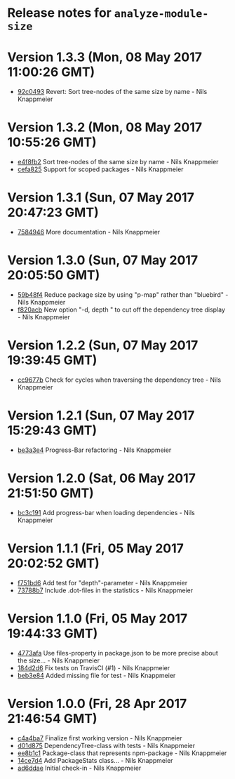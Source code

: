 # Release notes for `analyze-module-size`

<a name="current-release"></a>
# Version 1.3.3 (Mon, 08 May 2017 11:00:26 GMT)

* [92c0493](https://github.com/nknapp/analyze-module-size/commit/92c0493) Revert: Sort tree-nodes of the same size by name - Nils Knappmeier

# Version 1.3.2 (Mon, 08 May 2017 10:55:26 GMT)

* [e4f8fb2](https://github.com/nknapp/analyze-module-size/commit/e4f8fb2) Sort tree-nodes of the same size by name - Nils Knappmeier
* [cefa825](https://github.com/nknapp/analyze-module-size/commit/cefa825) Support for scoped packages - Nils Knappmeier

# Version 1.3.1 (Sun, 07 May 2017 20:47:23 GMT)

* [7584946](https://github.com/nknapp/analyze-module-size/commit/7584946) More documentation - Nils Knappmeier

# Version 1.3.0 (Sun, 07 May 2017 20:05:50 GMT)

* [59b48f4](https://github.com/nknapp/analyze-module-size/commit/59b48f4) Reduce package size by using "p-map" rather than "bluebird" - Nils Knappmeier
* [f820acb](https://github.com/nknapp/analyze-module-size/commit/f820acb) New option "-d, depth <levels>" to cut off the dependency tree display - Nils Knappmeier

# Version 1.2.2 (Sun, 07 May 2017 19:39:45 GMT)

* [cc9677b](https://github.com/nknapp/analyze-module-size/commit/cc9677b) Check for cycles when traversing the dependency tree - Nils Knappmeier

# Version 1.2.1 (Sun, 07 May 2017 15:29:43 GMT)

* [be3a3e4](https://github.com/nknapp/analyze-module-size/commit/be3a3e4) Progress-Bar refactoring - Nils Knappmeier

# Version 1.2.0 (Sat, 06 May 2017 21:51:50 GMT)

* [bc3c191](https://github.com/nknapp/analyze-module-size/commit/bc3c191) Add progress-bar when loading dependencies - Nils Knappmeier

# Version 1.1.1 (Fri, 05 May 2017 20:02:52 GMT)

* [f751bd6](https://github.com/nknapp/analyze-module-size/commit/f751bd6) Add test for "depth"-parameter - Nils Knappmeier
* [73788b7](https://github.com/nknapp/analyze-module-size/commit/73788b7) Include .dot-files in the statistics - Nils Knappmeier

# Version 1.1.0 (Fri, 05 May 2017 19:44:33 GMT)

* [4773afa](https://github.com/nknapp/analyze-module-size/commit/4773afa) Use files-property in package.json to be more precise about the size... - Nils Knappmeier
* [184d2d6](https://github.com/nknapp/analyze-module-size/commit/184d2d6) Fix tests on TravisCI (#1) - Nils Knappmeier
* [beb3e84](https://github.com/nknapp/analyze-module-size/commit/beb3e84) Added missing file for test - Nils Knappmeier

# Version 1.0.0 (Fri, 28 Apr 2017 21:46:54 GMT)

* [c4a4ba7](https://github.com/nknapp/analyze-module-size/commit/c4a4ba7) Finalize first working version - Nils Knappmeier
* [d01d875](https://github.com/nknapp/analyze-module-size/commit/d01d875) DependencyTree-class with tests - Nils Knappmeier
* [ee8b1c1](https://github.com/nknapp/analyze-module-size/commit/ee8b1c1) Package-class that represents npm-package - Nils Knappmeier
* [14ce7d4](https://github.com/nknapp/analyze-module-size/commit/14ce7d4) Add PackageStats class... - Nils Knappmeier
* [ad6ddae](https://github.com/nknapp/analyze-module-size/commit/ad6ddae) Initial check-in - Nils Knappmeier
